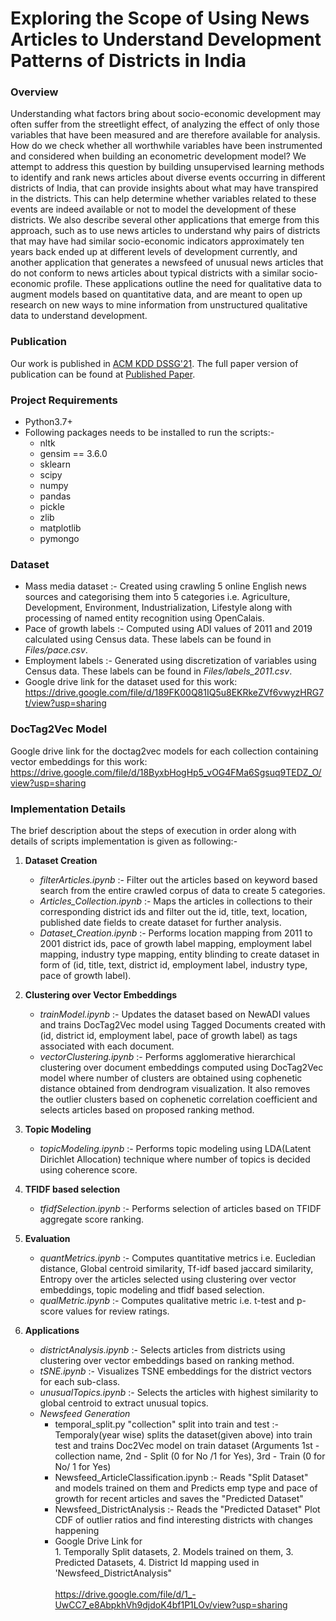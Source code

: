# Exploring the Scope of Using News Articles to Understand Development Patterns of Districts in India

### Overview

Understanding what factors bring about socio-economic development may often suffer from the streetlight effect, of analyzing the effect of only those variables that have been measured and are therefore available for analysis. How do we check whether all worthwhile variables have been instrumented and considered when building an econometric development model? We attempt to address this question by building unsupervised learning methods to identify and rank news articles about diverse events occurring in different districts of India, that can provide insights about what may have transpired in the districts. This can help determine whether variables related to these events are indeed available or not to model the development of these districts. We also describe several other applications that emerge from this approach, such as to use news articles to understand why pairs of districts that may have had similar socio-economic indicators approximately ten years back ended up at different levels of development currently, and another application that generates a newsfeed of unusual news articles that do not conform to news articles about typical districts with a similar socio-economic profile. These applications outline the need for qualitative data to augment models based on quantitative data, and are meant to open up research on new ways to mine information from unstructured qualitative data to understand development.


### Publication

Our work is published in [ACM KDD DSSG'21](https://amulyayadav.github.io/DSSG-21/). The full paper version of publication can be found at [Published Paper](https://www.cse.iitd.ernet.in/%7Easeth/explaining_development_patterns.pdf).  


### Project Requirements

- Python3.7+
- Following packages needs to be installed to run the scripts:-
    - nltk
    - gensim == 3.6.0
    - sklearn
    - scipy
    - numpy
    - pandas
    - pickle
    - zlib
    - matplotlib
    - pymongo
    
    
### Dataset

- Mass media dataset :- Created using crawling 5 online English news sources and categorising them into 5 categories i.e. Agriculture, Development, Environment, Industrialization, Lifestyle along with processing of named entity recognition using OpenCalais.
- Pace of growth labels :- Computed using ADI values of 2011 and 2019 calculated using Census data. These labels can be found in *Files/pace.csv*.
- Employment labels :- Generated using discretization of variables using Census data. These labels can be found in *Files/labels_2011.csv*.
- Google drive link for the dataset used for this work: 
https://drive.google.com/file/d/189FK00Q81IQ5u8EKRkeZVf6vwyzHRG7t/view?usp=sharing

### DocTag2Vec Model

Google drive link for the doctag2vec models for each collection containing vector embeddings for this work:
https://drive.google.com/file/d/18ByxbHogHp5_vOG4FMa6Sgsuq9TEDZ_O/view?usp=sharing
 

### Implementation Details

The brief description about the steps of execution in order along with details of scripts implementation is given as following:-

1. **Dataset Creation**
    - *filterArticles.ipynb* :- Filter out the articles based on keyword based search from the entire crawled corpus of data to create 5 categories.
    - *Articles_Collection.ipynb* :- Maps the articles in collections to their corresponding district ids and filter out the id, title, text, location, published date fields to create dataset for further analysis. 
    - *Dataset_Creation.ipynb* :- Performs location mapping from 2011 to 2001 district ids, pace of growth label mapping, employment label mapping, industry type mapping, entity blinding to create dataset in form of (id, title, text, district id, employment label, industry type, pace of growth label).

2. **Clustering over Vector Embeddings**
    - *trainModel.ipynb* :- Updates the dataset based on NewADI values and trains DocTag2Vec model using Tagged Documents created with (id, district id, employment label, pace of growth label) as tags associated with each document.
    - *vectorClustering.ipynb* :- Performs agglomerative hierarchical clustering over document embeddings computed using DocTag2Vec model where number of clusters are obtained using cophenetic distance obtained from dendrogram visualization. It also removes the outlier clusters based on cophenetic correlation coefficient and selects articles based on proposed ranking method. 

3. **Topic Modeling**
    - *topicModeling.ipynb* :- Performs topic modeling using LDA(Latent Dirichlet Allocation) technique where number of topics is decided using coherence score. 

4. **TFIDF based selection**
    - *tfidfSelection.ipynb* :- Performs selection of articles based on TFIDF aggregate score ranking. 

5. **Evaluation**
    - *quantMetrics.ipynb* :- Computes quantitative metrics i.e. Eucledian distance, Global centroid similarity, Tf-idf based jaccard similarity, Entropy over the articles selected using clustering over vector embeddings, topic modeling and tfidf based selection.
    - *qualMetric.ipynb* :- Computes qualitative metric i.e. t-test and p-score values for review ratings.

6. **Applications**
    - *districtAnalysis.ipynb* :- Selects articles from districts using clustering over vector embeddings based on ranking method.
    - *tSNE.ipynb* :- Visualizes TSNE embeddings for the district vectors for each sub-class. 
    - *unusualTopics.ipynb* :- Selects the articles with highest similarity to global centroid to extract unusual topics.
    - *Newsfeed Generation*
        - temporal_split.py "collection" split into train and test :- Temporaly(year wise) splits the dataset(given above) into train test and trains Doc2Vec model on train dataset (Arguments 1st - collection name, 2nd - Split (0 for No /1 for Yes), 3rd - Train (0 for No/ 1 for Yes)
        -  Newsfeed_ArticleClassification.ipynb :- Reads "Split Dataset" and models trained on them and Predicts emp type and pace of growth for recent articles and saves the "Predicted Dataset"
        -  Newsfeed_DistrictAnalysis :- Reads the "Predicted Dataset" Plot CDF of outlier ratios and find interesting districts with changes happening
        -  Google Drive Link for </br>
                 1. Temporally Split datasets, 2. Models trained on them, 3. Predicted Datasets, 4. District Id mapping used in 'Newsfeed_DistrictAnalysis" </br>  
                 https://drive.google.com/file/d/1_-UwCC7_e8AbpkhVh9djdoK4bf1P1LOv/view?usp=sharing
